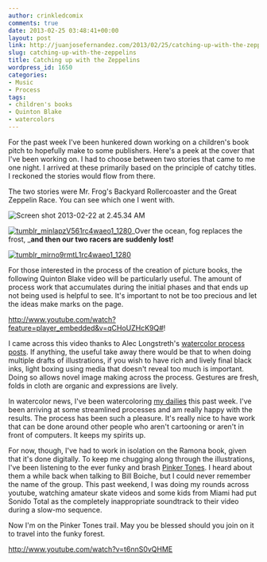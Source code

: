 ```yaml
---
author: crinkledcomix
comments: true
date: 2013-02-25 03:48:41+00:00
layout: post
link: http://juanjosefernandez.com/2013/02/25/catching-up-with-the-zeppelins/
slug: catching-up-with-the-zeppelins
title: Catching up with the Zeppelins
wordpress_id: 1650
categories:
- Music
- Process
tags:
- children's books
- Quinton Blake
- watercolors
---
```


For the past week I've been hunkered down working on a children's book pitch to hopefully make to some publishers. Here's a peek at the cover that I've been working on. I had to choose between two stories that came to me one night. I arrived at these primarily based on the principle of catchy titles. I reckoned the stories would flow from there.

The two stories were Mr. Frog's Backyard Rollercoaster and the Great Zeppelin Race. You can see which one I went with.

![Screen shot 2013-02-22 at 2.45.34 AM](http://fernandezjuanjose.files.wordpress.com/2013/02/screen-shot-2013-02-22-at-2-45-34-am.png)


[![tumblr_minlapzV561rc4waeo1_1280](http://fernandezjuanjose.files.wordpress.com/2013/02/tumblr_minlapzv561rc4waeo1_1280.png)](http://fernandezjuanjose.files.wordpress.com/2013/02/tumblr_minlapzv561rc4waeo1_1280.png)_Over the ocean, fog replaces the frost,
___and then our two racers are suddenly lost!__


[![tumblr_mirno9rmtL1rc4waeo1_1280](http://fernandezjuanjose.files.wordpress.com/2013/02/tumblr_mirno9rmtl1rc4waeo1_1280.png)](http://fernandezjuanjose.files.wordpress.com/2013/02/tumblr_mirno9rmtl1rc4waeo1_1280.png)

For those interested in the process of the creation of picture books, the following Quinton Blake video will be particularly useful. The amount of process work that accumulates during the initial phases and that ends up not being used is helpful to see. It's important to not be too precious and let the ideas make marks on the page.

http://www.youtube.com/watch?feature=player_embedded&v=qCHoUZHcK9Q#!

I came across this video thanks to Alec Longstreth's [watercolor process posts](http://www.aleclongstreth.com/2013/01/100-watercolors-process-part-2.html). If anything, the useful take away there would be that to when doing multiple drafts of illustrations, if you wish to have rich and lively final black inks, light boxing using media that doesn't reveal too much is important. Doing so allows novel image making across the process. Gestures are fresh, folds in cloth are organic and expressions are lively.

In watercolor news, I've been watercoloring [my dailies](http://crinklesnsmudges.tumblr.com/post/43756105213/crinkled-dailies-24-canis-minor) this past week. I've been arriving at some streamlined processes and am really happy with the results. The process has been such a pleasure. It's really nice to have work that can be done around other people who aren't cartooning or aren't in front of computers. It keeps my spirits up.

For now, though, I've had to work in isolation on the Ramona book, given that it's done digitally. To keep me chugging along through the illustrations, I've been listening to the ever funky and brash [Pinker Tones](http://www.thepinkertones.com/). I heard about them a while back when talking to Bill Boiche, but I could never remember the name of the group. This past weekend, I was doing my rounds across youtube, watching amateur skate videos and some kids from Miami had put Sonido Total as the completely inappropriate soundtrack to their video during a slow-mo sequence.

Now I'm on the Pinker Tones trail. May you be blessed should you join on it to travel into the funky forest.

http://www.youtube.com/watch?v=t6nnS0vQHME
